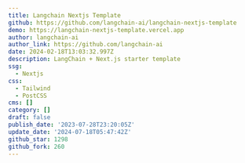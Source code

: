```yaml
---
title: Langchain Nextjs Template
github: https://github.com/langchain-ai/langchain-nextjs-template
demo: https://langchain-nextjs-template.vercel.app
author: langchain-ai
author_link: https://github.com/langchain-ai
date: 2024-02-18T13:03:32.997Z
description: LangChain + Next.js starter template
ssg:
  - Nextjs
css:
  - Tailwind
  - PostCSS
cms: []
category: []
draft: false
publish_date: '2023-07-28T23:20:05Z'
update_date: '2024-07-18T05:47:42Z'
github_star: 1298
github_fork: 260
---
```

